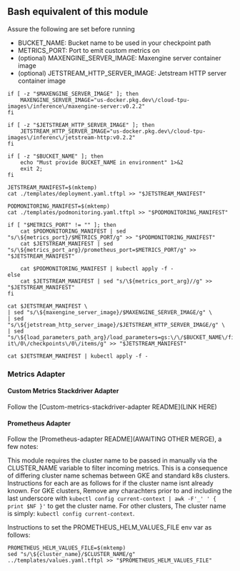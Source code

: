 ## Bash equivalent of this module

Assure the following are set before running
   - BUCKET_NAME: Bucket name to be used in your checkpoint path
   - METRICS_PORT: Port to emit custom metrics on
   - (optional) MAXENGINE_SERVER_IMAGE: Maxengine server container image
   - (optional) JETSTREAM_HTTP_SERVER_IMAGE: Jetstream HTTP server container image

```
if [ -z "$MAXENGINE_SERVER_IMAGE" ]; then
    MAXENGINE_SERVER_IMAGE="us-docker.pkg.dev\/cloud-tpu-images\/inference\/maxengine-server:v0.2.2"
fi

if [ -z "$JETSTREAM_HTTP_SERVER_IMAGE" ]; then
    JETSTREAM_HTTP_SERVER_IMAGE="us-docker.pkg.dev\/cloud-tpu-images\/inferenc\/jetstream-http:v0.2.2"
fi

if [ -z "$BUCKET_NAME" ]; then
    echo "Must provide BUCKET_NAME in environment" 1>&2
    exit 2;
fi

JETSTREAM_MANIFEST=$(mktemp)
cat ./templates/deployment.yaml.tftpl >> "$JETSTREAM_MANIFEST"

PODMONITORING_MANIFEST=$(mktemp)
cat ./templates/podmonitoring.yaml.tftpl >> "$PODMONITORING_MANIFEST"

if [ "$METRICS_PORT" != "" ]; then
    cat $PODMONITORING_MANIFEST | sed "s/\${metrics_port}/$METRICS_PORT/g" >> "$PODMONITORING_MANIFEST"
    cat $JETSTREAM_MANIFEST | sed "s/\${metrics_port_arg}/prometheus_port=$METRICS_PORT/g" >> "$JETSTREAM_MANIFEST"
    
    cat $PODMONITORING_MANIFEST | kubectl apply -f -
else
    cat $JETSTREAM_MANIFEST | sed "s/\${metrics_port_arg}//g" >> "$JETSTREAM_MANIFEST"
fi

cat $JETSTREAM_MANIFEST \
| sed "s/\${maxengine_server_image}/$MAXENGINE_SERVER_IMAGE/g" \
| sed "s/\${jetstream_http_server_image}/$JETSTREAM_HTTP_SERVER_IMAGE/g" \
| sed "s/\${load_parameters_path_arg}/load_parameters=gs:\/\/$BUCKET_NAME\/final\/unscanned\/gemma_7b-it\/0\/checkpoints\/0\/items/g" >> "$JETSTREAM_MANIFEST"

cat $JETSTREAM_MANIFEST | kubectl apply -f -
```

### Metrics Adapter

#### Custom Metrics Stackdriver Adapter

Follow the [Custom-metrics-stackdriver-adapter README](LINK HERE)

#### Prometheus Adapter

Follow the [Prometheus-adapter README](AWAITING OTHER MERGE), a few notes:

This module requires the cluster name to be passed in manually via the CLUSTER_NAME variable to filter incoming metrics. This is a consequence of differing cluster name schemas between GKE and standard k8s clusters. Instructions for each are as follows for if the cluster name isnt already known. For GKE clusters, Remove any charachters prior to and including the last underscore with `kubectl config current-context | awk -F'_' ' { print $NF }'` to get the cluster name. For other clusters, The cluster name is simply: `kubectl config current-context`.

Instructions to set the PROMETHEUS_HELM_VALUES_FILE env var as follows:

```
PROMETHEUS_HELM_VALUES_FILE=$(mktemp)
sed "s/\${cluster_name}/$CLUSTER_NAME/g" ../templates/values.yaml.tftpl >> "$PROMETHEUS_HELM_VALUES_FILE"
```


